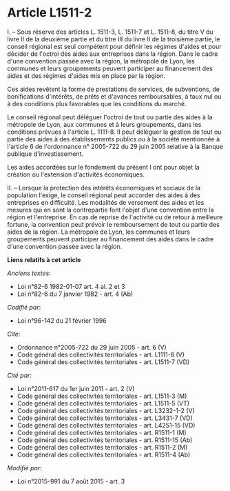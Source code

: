 # Article L1511-2

I. – Sous réserve des articles L. 1511-3, L. 1511-7 et L. 1511-8, du titre V du livre II de la deuxième partie et du titre
III du livre II de la troisième partie, le conseil régional est seul compétent pour définir les régimes d'aides et pour
décider de l'octroi des aides aux entreprises dans la région. Dans le cadre d'une convention passée avec la région, la
métropole de Lyon, les communes et leurs groupements peuvent participer au financement des aides et des régimes d'aides mis
en place par la région.

Ces aides revêtent la forme de prestations de services, de subventions, de bonifications d'intérêts, de prêts et d'avances
remboursables, à taux nul ou à des conditions plus favorables que les conditions du marché.

Le conseil régional peut déléguer l'octroi de tout ou partie des aides à la métropole de Lyon, aux communes et à leurs
groupements, dans les conditions prévues à l'article L. 1111-8. Il peut déléguer la gestion de tout ou partie des aides à des
établissements publics ou à la société mentionnée à l'article 6 de l'ordonnance n° 2005-722 du 29 juin 2005 relative à la
Banque publique d'investissement.

Les aides accordées sur le fondement du présent I ont pour objet la création ou l'extension d'activités économiques.

II. – Lorsque la protection des intérêts économiques et sociaux de la population l'exige, le conseil régional peut accorder
des aides à des entreprises en difficulté. Les modalités de versement des aides et les mesures qui en sont la contrepartie
font l'objet d'une convention entre la région et l'entreprise. En cas de reprise de l'activité ou de retour à meilleure
fortune, la convention peut prévoir le remboursement de tout ou partie des aides de la région. La métropole de Lyon, les
communes et leurs groupements peuvent participer au financement des aides dans le cadre d'une convention passée avec la
région.

**Liens relatifs à cet article**

_Anciens textes_:

  - Loi n°82-6 1982-01-07 art. 4 al. 2 et 3
  - Loi n°82-6 du 7 janvier 1982 - art. 4 (Ab)

_Codifié par_:

  - Loi n°96-142 du 21 février 1996

_Cite_:

  - Ordonnance n°2005-722 du 29 juin 2005 - art. 6 (V)
  - Code général des collectivités territoriales - art. L1111-8 (V)
  - Code général des collectivités territoriales - art. L1511-7 (VD)

_Cité par_:

  - Loi n°2011-617 du 1er juin 2011 - art. 2 (V)
  - Code général des collectivités territoriales - art. L1511-3 (M)
  - Code général des collectivités territoriales - art. L1511-5 (VT)
  - Code général des collectivités territoriales - art. L3232-1-2 (V)
  - Code général des collectivités territoriales - art. L3431-7 (VD)
  - Code général des collectivités territoriales - art. L4251-15 (VD)
  - Code général des collectivités territoriales - art. R1511-1 (M)
  - Code général des collectivités territoriales - art. R1511-15 (Ab)
  - Code général des collectivités territoriales - art. R1511-2 (M)
  - Code général des collectivités territoriales - art. R1511-4 (Ab)

_Modifié par_:

  - Loi n°2015-991 du 7 août 2015 - art. 3
